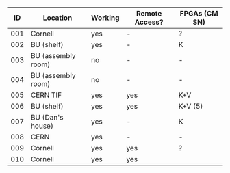 | ID  | Location                   | Working | Remote Access? | FPGAs (CM SN)     |
| --- | --- | --- | --- |--- |
| 001 | Cornell                    | yes | -             |?  |
| 002 | BU (shelf)                 | yes | -           | K       |
| 003 | BU (assembly room)         | no | -             | -       |
| 004 | BU (assembly room)         | no | -             | -       |
| 005 | CERN TIF                   | yes| yes             | K+V       |
| 006 | BU (shelf)                 | yes| yes            | K+V (5) |
| 007 | BU (Dan's house)           | yes| -              | K        |
| 008 | CERN                       | yes| -            | -       |
| 009 | Cornell                    | yes| yes              | ?       |
| 010 | Cornell                    | yes| yes            |  |

